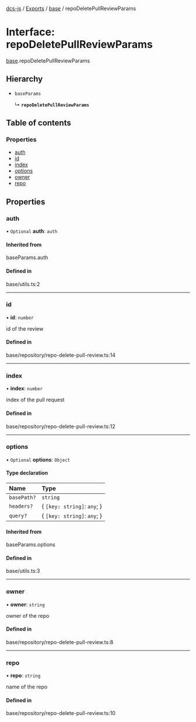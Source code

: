 [dcs-js](../README.md) / [Exports](../modules.md) / [base](../modules/base.md) / repoDeletePullReviewParams

# Interface: repoDeletePullReviewParams

[base](../modules/base.md).repoDeletePullReviewParams

## Hierarchy

- `baseParams`

  ↳ **`repoDeletePullReviewParams`**

## Table of contents

### Properties

- [auth](base.repoDeletePullReviewParams.md#auth)
- [id](base.repoDeletePullReviewParams.md#id)
- [index](base.repoDeletePullReviewParams.md#index)
- [options](base.repoDeletePullReviewParams.md#options)
- [owner](base.repoDeletePullReviewParams.md#owner)
- [repo](base.repoDeletePullReviewParams.md#repo)

## Properties

### <a id="auth" name="auth"></a> auth

• `Optional` **auth**: `auth`

#### Inherited from

baseParams.auth

#### Defined in

base/utils.ts:2

___

### <a id="id" name="id"></a> id

• **id**: `number`

id of the review

#### Defined in

base/repository/repo-delete-pull-review.ts:14

___

### <a id="index" name="index"></a> index

• **index**: `number`

index of the pull request

#### Defined in

base/repository/repo-delete-pull-review.ts:12

___

### <a id="options" name="options"></a> options

• `Optional` **options**: `Object`

#### Type declaration

| Name | Type |
| :------ | :------ |
| `basePath?` | `string` |
| `headers?` | { `[key: string]`: `any`;  } |
| `query?` | { `[key: string]`: `any`;  } |

#### Inherited from

baseParams.options

#### Defined in

base/utils.ts:3

___

### <a id="owner" name="owner"></a> owner

• **owner**: `string`

owner of the repo

#### Defined in

base/repository/repo-delete-pull-review.ts:8

___

### <a id="repo" name="repo"></a> repo

• **repo**: `string`

name of the repo

#### Defined in

base/repository/repo-delete-pull-review.ts:10
